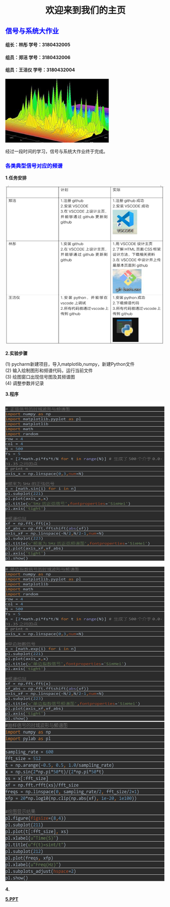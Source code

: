 <IDOCTYPE html>
<html>
<head>
<meta charset="utf-8">
</head>
<body>
<title>欢迎来到我们的主页</title>
<h1><center><b>欢迎来到我们的主页</b></center></h1>
<h2 style="color:blue;"><b>信号与系统大作业</b></h2>
<h4>组长：林彤   学号：3180432005</h4> 
<h4>组员：郑洁   学号：3180432006</h4>
<h4>组员：王洁仪 学号：3180432004</h4>
<p>
<img src="timg.jpg">
<br>
</p> 经过一段时间的学习，信号与系统大作业终于完成。
<h3 style="color:blue;"><b>各类典型信号对应的频谱</b></h3>
<p>
<p1><b>1.任务安排</b></p1>
</p>
<p>
<img src="task.jpg" alt="task.jpg" width="500" height="500">
</p>
<p>
<p1><b>2.实验步骤</b></p1>
<p>(1) pycharm新建项目，导入matplotlib,numpy，新建Python文件<br>
(2) 输入绘制图形和频谱代码，运行当前文件<br>
(3) 绘图窗口出现信号图及其频谱图<br>
(4) 调整参数并记录
</p>
<p1><b>3.程序</b></p1>
</p>
 <img src="123.png"alt="123.jpg" width="500" height="500">
 <img src="1234.png"alt="123.jpg" width="500" height="500">
 <img src="12345.png"alt="123.jpg" width="500" height="500">
<p>
<p1><b>4.</b></p1>
</p>
<p>
<p1><a href="https://github.com/13123891831/hello/blob/master/ppt.pptx"><b>5.PPT</b></a></p1>
</p>
</body>
</html>
